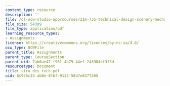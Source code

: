 ```yaml
---
content_type: resource
description: ''
file: /ol-ocw-studio-app/courses/21m-735-technical-design-scenery-mechanisms-and-special-effects-spring-2004/6c935c35ab8e8fbf913358d7e837f265_stru_des_tech.pdf
file_size: 54309
file_type: application/pdf
learning_resource_types:
- Assignments
license: https://creativecommons.org/licenses/by-nc-sa/4.0/
ocw_type: OCWFile
parent_title: Assignments
parent_type: CourseSection
parent_uid: 7ab6ae47-f961-4b79-44ef-243984cf3f3d
resourcetype: Document
title: stru_des_tech.pdf
uid: 6c935c35-ab8e-8fbf-9133-58d7e837f265
---
```

